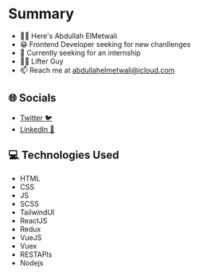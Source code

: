 # Summary
- 👨‍💻 Here's Abdullah ElMetwali
- 😁 Frontend Developer seeking for new chanllenges
- 👀 Currently seeking for an internship
- 🏋️‍♂️ Lifter Guy
- 📫 Reach me at abdullahelmetwali@icloud.com

## 🌐 Socials

- [Twitter 🐦](https://x.com/AbdullahAmrz)
- [LinkedIn 🏢](https://www.linkedin.com/in/abdullahelmetwali)

## 💻 Technologies Used
- HTML
- CSS
- JS
- SCSS
- TailwindUI
- ReactJS
- Redux
- VueJS
- Vuex
- RESTAPIs
- Nodejs
